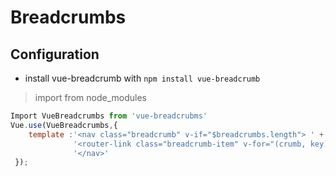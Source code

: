 # Breadcrumbs
## Configuration
 - install vue-breadcrumb with  `npm install vue-breadcrumb` 
 > import from node_modules
 ``` js
Import VueBreadcrumbs from 'vue-breadcrubms' 
 Vue.use(VueBreadcrumbs,{
     template :'<nav class="breadcrumb" v-if="$breadcrumbs.length"> ' +
               '<router-link class="breadcrumb-item" v-for="(crumb, key) in $breadcrumbs" :to="linkProp(crumb)" :key="key">{{ crumb | crumbText }}</router-link> ' +
               '</nav>'
  });
 ```



